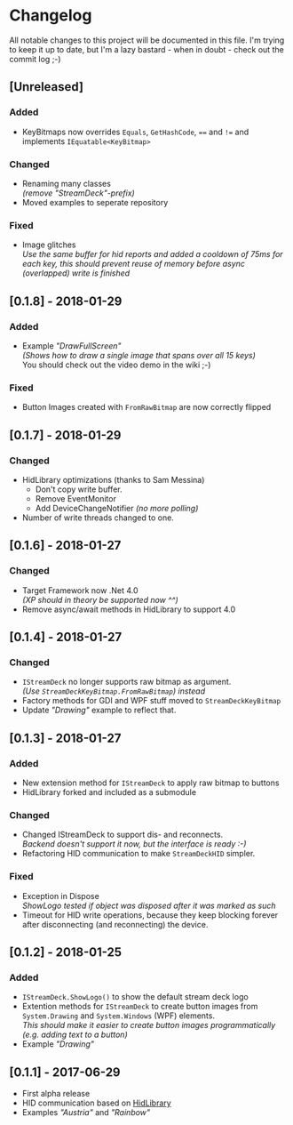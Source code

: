 # Changelog
All notable changes to this project will be documented in this file.
I'm trying to keep it up to date, but I'm a lazy bastard - when in doubt - check out the commit log ;-)

## [Unreleased]
### Added
  - KeyBitmaps now overrides `Equals`, `GetHashCode`, `==` and `!=` and implements `IEquatable<KeyBitmap>`
### Changed
  - Renaming many classes  
    _(remove "StreamDeck"-prefix)_
  - Moved examples to seperate repository
### Fixed
  - Image glitches  
    _Use the same buffer for hid reports and added a cooldown of 75ms for each key,
	this should prevent reuse of memory before async (overlapped) write is finished_
	
## [0.1.8] - 2018-01-29
### Added
  - Example _"DrawFullScreen"_  
    _(Shows how to draw a single image that spans over all 15 keys)_  
    You should check out the video demo in the wiki ;-)
### Fixed
  - Button Images created with `FromRawBitmap` are now correctly flipped
  
  
## [0.1.7] - 2018-01-29
### Changed
  - HidLibrary optimizations (thanks to Sam Messina)
    - Don't copy write buffer.
    - Remove EventMonitor
    - Add DeviceChangeNotifier _(no more polling)_
  - Number of write threads changed to one.
  
## [0.1.6] - 2018-01-27
### Changed
  - Target Framework now .Net 4.0  
    _(XP should in theory be supported now ^^)_
  - Remove async/await methods in HidLibrary to support 4.0
  
## [0.1.4] - 2018-01-27
### Changed
  - `IStreamDeck` no longer supports raw bitmap as argument.  
    _(Use `StreamDeckKeyBitmap.FromRawBitmap`) instead_
  - Factory methods for GDI and WPF stuff moved to `StreamDeckKeyBitmap`
  - Update _"Drawing"_ example to reflect that.
  
## [0.1.3] - 2018-01-27
### Added
  - New extension method for `IStreamDeck` to apply raw bitmap to buttons
  - HidLibrary forked and included as a submodule
### Changed
  - Changed IStreamDeck to support dis- and reconnects.  
    _Backend doesn't support it now, but the interface is ready :-)_
  - Refactoring HID communication to make `StreamDeckHID` simpler.
### Fixed
  - Exception in Dispose  
    _ShowLogo tested if object was disposed after it was marked as such_
  - Timeout for HID write operations, because they keep blocking forever after disconnecting (and reconnecting) the device.
  
## [0.1.2] - 2018-01-25
### Added
  - `IStreamDeck.ShowLogo()` to show the default stream deck logo
  - Extention methods for `IStreamDeck` to create button images from `System.Drawing` and `System.Windows` (WPF) elements.  
    _This should make it easier to create button images programmatically (e.g. adding text to a button)_
  - Example _"Drawing"_

## [0.1.1] - 2017-06-29
  - First alpha release
  - HID communication based on [HidLibrary](https://github.com/mikeobrien/HidLibrary)
  - Examples _"Austria"_ and _"Rainbow"_
  

